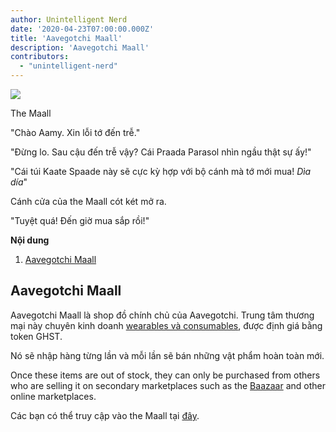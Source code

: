 ```yaml
---
author: Unintelligent Nerd
date: '2020-04-23T07:00:00.000Z'
title: 'Aavegotchi Maall'
description: 'Aavegotchi Maall'
contributors:
  - "unintelligent-nerd"
---
```


<div class="headerImageContainer">
<img class="headerImage" src="/maall/maall.png">
<p class="headerImageText">The Maall</p>
</div>

"Chào Aamy. Xin lỗi tớ đến trễ."

"Đừng lo. Sau cậu đến trễ vậy? Cái Praada Parasol nhìn ngầu thật sự ấy!"

"Cái túi Kaate Spaade này sẽ cực kỳ hợp với bộ cánh mà tớ mới mua! *Dìa día*"

Cánh cửa của the Maall cót két mở ra.

"Tuyệt quá! Đến giờ mua sắp rồi!"

<div class="contentsBox">

**Nội dung**

<ol>
<li><a href=#aavegotchi-maall>Aavegotchi Maall</a></li>
</ol>

</div>

## Aavegotchi Maall

Aavegotchi Maall là shop đồ chính chủ của Aavegotchi. Trung tâm thương mại này chuyên kinh doanh [wearables và consumables](/wearables), được định giá bằng token GHST</a>.

Nó sẽ nhập hàng từng lần và mỗi lần sẽ bán những vật phẩm hoàn toàn mới.

Once these items are out of stock, they can only be purchased from others who are selling it on secondary marketplaces such as the [Baazaar](/baazaar) and other online marketplaces.

Các bạn có thể truy cập vào the Maall tại [đây](https://aavegotchi.com/shop).